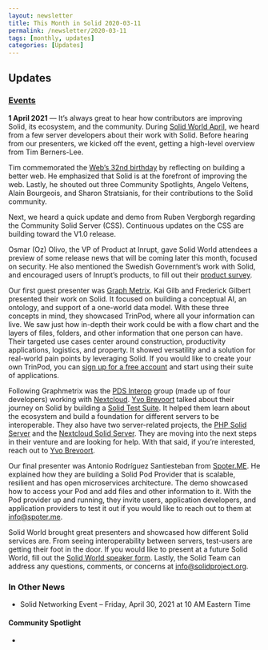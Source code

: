 ```yaml
---
layout: newsletter
title: This Month in Solid 2020-03-11
permalink: /newsletter/2020-03-11
tags: [monthly, updates]
categories: [Updates]
---
```


## Updates

### [Events](https://solidproject.org/events)

**1 April 2021** — It’s always great to hear how contributors are improving Solid, its ecosystem, and the community. During [Solid World April](https://vimeo.com/531907097), we heard from a few server developers about their work with Solid. Before hearing from our presenters, we kicked off the event, getting a high-level overview from Tim Berners-Lee.

Tim commemorated the [Web’s 32nd birthday](https://webfoundation.org/2021/03/web-birthday-32/) by reflecting on building a better web. He emphasized that Solid is at the forefront of improving the web. Lastly, he shouted out three Community Spotlights, Angelo Veltens, Alain Bourgeois, and Sharon Stratsianis, for their contributions to the Solid community.

Next, we heard a quick update and demo from Ruben Vergborgh regarding the Community Solid Server (CSS). Continuous updates on the CSS are building toward the V1.0 release. 

Osmar (Oz) Olivo, the VP of Product at Inrupt, gave Solid World attendees a preview of some release news that will be coming later this month, focused on security. He also mentioned the Swedish Government’s work with Solid, and encouraged users of Inrupt’s products, to fill out  their [product survey](https://www.research.net/r/GWWJB7V). 

Our first guest presenter was [Graph Metrix](https://graphmetrix.com). Kai Gilb and Frederick Gilbert presented their work on Solid. It focused on building a conceptual AI, an ontology, and support of a one-world data model. With these three concepts in mind, they showcased TrinPod, where all your information can live. We saw just how in-depth their work could be with a flow chart and the layers of files, folders, and other information that one person can have. Their targeted use cases center around construction, productivity applications, logistics, and property. It showed versatility and a solution for real-world pain points by leveraging Solid. If you would like to create your own TrinPod, you can [sign up for a free account](https://trinpod.us/) and start using their suite of applications. 

Following Graphmetrix was the [PDS Interop](https://pdsinterop.org) group (made up of four developers) working with [Nextcloud](https://nextcloud.com/). [Yvo Brevoort](https://github.com/ylebre) talked about their journey on Solid by building a [Solid Test Suite](https://github.com/solid/test-suite). It helped them learn about the ecosystem and build a foundation for different servers to be interoperable. They also have two server-related projects, the [PHP Solid Server](https://github.com/pdsinterop/php-solid-server) and the [Nextcloud Solid Server](https://github.com/pdsinterop/solid-nextcloud). They are moving into the next steps in their venture and are looking for help. With that said, if you’re interested, reach out to [Yvo Brevoort](https://github.com/ylebre).  

Our final presenter was Antonio Rodríguez Santiesteban from [Spoter.ME](https://spoter.me). He explained how they are building a Solid Pod Provider that is scalable, resilient and has open microservices architecture. The demo showcased how to access your Pod and add files and other information to it. With the Pod provider up and running, they invite users, application developers, and application providers to test it out if you would like to reach out to them at info@spoter.me. 

Solid World brought great presenters and showcased how different Solid services are. From seeing interoperability between servers, test-users are getting their foot in the door. If you would like to present at a future Solid World, fill out the [Solid World speaker form](https://es1cz4pb7oi.typeform.com/to/nietD34f). Lastly, the Solid Team can address any questions, comments, or concerns at info@solidproject.org. 

 
### In Other News

* Solid Networking Event –  Friday, April 30, 2021 at 10 AM Eastern Time

#### Community Spotlight

* 
